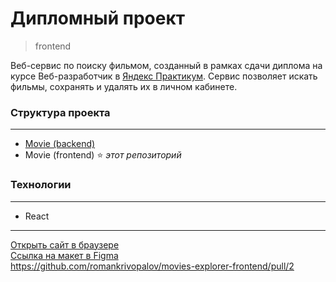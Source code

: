 # **Дипломный проект**
> frontend

Веб-сервис по поиску фильмом, созданный в рамках сдачи диплома на курсе Веб-разработчик в [Яндекс Практикум](https://practicum.yandex.ru "сервис онлайн-образования"). Сервис позволяет искать фильмы, сохранять и удалять их в личном кабинете.

### **Структура проекта**
***
* [Movie (backend)](https://github.com/romankrivopalov/movies-explorer-api)
* Movie (frontend) :star: *этот репозиторий*

### **Технологии**
***
* React

***
[Открыть сайт в браузере](https://krivo.nomoredomains.rocks)\
[Ссылка на макет в Figma](https://www.figma.com/file/Ig7xSmE1dlZDPPLNv1Bqpq/Diploma-(Copy)?type=design&node-id=891%3A3857&t=cFEftSFF5Owm87eP-1)\
https://github.com/romankrivopalov/movies-explorer-frontend/pull/2
